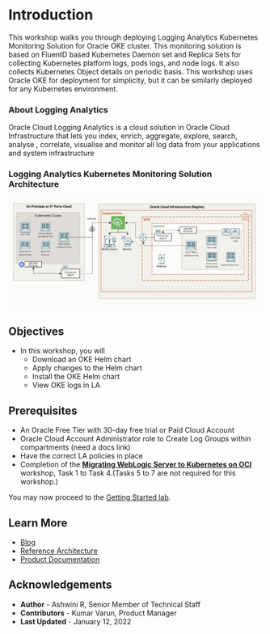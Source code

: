 # Introduction


This workshop walks you through deploying Logging Analytics Kubernetes Monitoring Solution for Oracle OKE cluster. This monitoring solution is based on FluentD based Kubernetes Daemon set and Replica Sets for collecting Kubernetes platform logs, pods logs, and node logs. It also collects Kubernetes Object details on periodic basis. This workshop uses Oracle OKE for deployment for simplicity, but it can be similarly deployed for any Kubernetes environment.

### About Logging Analytics

Oracle Cloud Logging Analytics is a cloud solution in Oracle Cloud Infrastructure that lets you index, enrich, aggregate, explore, search, analyse , correlate, visualise and monitor all log data from your applications and system infrastructure


### Logging Analytics Kubernetes Monitoring Solution Architecture


![Kubernetes Monitoring with Logging Analytics](images/k8s-monitoring-architecture.png "Logging Analytics Kubernetes Monitoring Architecture")



## Objectives

*   In this workshop, you will
    *   Download an OKE Helm chart
    *   Apply changes to the Helm chart
    *   Install the OKE Helm chart
    *   View OKE logs in LA



## Prerequisites

*   An Oracle Free Tier with 30-day free trial or Paid Cloud Account
*   Oracle Cloud Account Administrator role to Create Log Groups within compartments (need a docs link)
*   Have the correct LA policies in place
*   Completion of the [**Migrating WebLogic Server to Kubernetes on OCI**](https://apexapps.oracle.com/pls/apex/dbpm/r/livelabs/workshop-attendee-2?p210_workshop_id=567&p210_type=2&session=102696148940850) workshop, Task 1 to Task 4.(Tasks 5 to 7 are not required for this workshop.)


You may now proceed to the [Getting Started lab](#next).

## Learn More

* [Blog](https://blogs.oracle.com)
* [Reference Architecture](ttps://docs.oracle.com/solutions/?q=&cType=reference-architectures&sort=date-desc&lang=en)
* [Product Documentation](https://docs.oracle.com/en-us/iaas/logging-analytics/index.html)

## Acknowledgements
* **Author** - Ashwini R, Senior Member of Technical Staff
* **Contributors** -  Kumar Varun, Product Manager
* **Last Updated** - January 12, 2022
